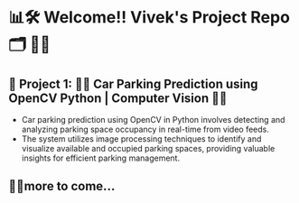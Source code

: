 
# 📊🛠 Welcome!! Vivek's Project Repo 🗂 👦🏻

## 🚥 Project 1:  🚧🚓 Car Parking Prediction using OpenCV Python | Computer Vision 🚓🚧
- Car parking prediction using OpenCV in Python involves detecting and analyzing parking space occupancy in real-time from video feeds. 
- The system utilizes image processing techniques to identify and visualize available and occupied parking spaces, providing valuable insights for efficient parking management.   
## 🤗😊more to come...

